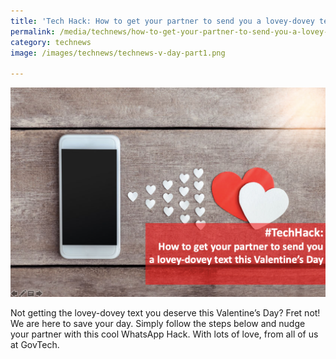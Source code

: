 ```yaml
---
title: 'Tech Hack: How to get your partner to send you a lovey-dovey text this Valentine’s Day'
permalink: /media/technews/how-to-get-your-partner-to-send-you-a-lovey-dovey-text
category: technews
image: /images/technews/technews-v-day-part1.png

---
```



![How to get your partner to send you a lovey-dovey text this Valentine’s Day](/images/technews/technews-v-day-part1.png)

Not getting the lovey-dovey text you deserve this Valentine’s Day? Fret not! We are here to save your day. Simply follow the steps below and nudge your partner with this cool WhatsApp Hack. With lots of love, from all of us at GovTech. 
